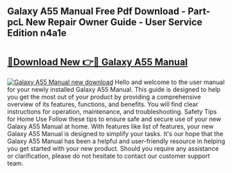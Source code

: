 ## Galaxy A55 Manual Free Pdf Download - Part-pcL New Repair Owner Guide - User Service Edition n4a1e

# <h2><a href="http://cf20365.oget.top/?id=Galaxy+A55+Manual">🔗Download New 👉🔴 Galaxy A55 Manual</a></h2>

[![Galaxy A55 Manual new download](https://i.imgur.com/5g1atiW.png)](http://cf20365.oget.top/?id=Galaxy+A55+Manual)
Hello and welcome to the user manual for your newly installed Galaxy A55 Manual. This guide is designed to help you get the most out of your product by providing a comprehensive overview of its features, functions, and benefits. You will find clear instructions for operation, maintenance, and troubleshooting. Safety Tips for Home Use Follow these tips to ensure safe and secure use of your new Galaxy A55 Manual at home. With features like list of features, your new Galaxy A55 Manual is designed to simplify your tasks. It's our hope that the Galaxy A55 Manual has been a helpful and user-friendly resource in helping you get started with your new product. Should you require any assistance or clarification, please do not hesitate to contact our customer support team.
